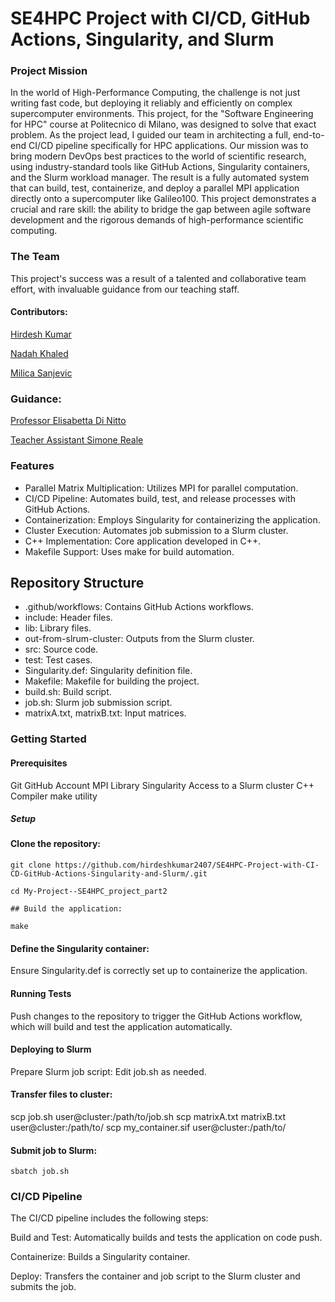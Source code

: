 # SE4HPC Project with CI/CD, GitHub Actions, Singularity, and Slurm
###  Project Mission
In the world of High-Performance Computing, the challenge is not just writing fast code, but deploying it reliably and efficiently on complex supercomputer environments. This project, for the "Software Engineering for HPC" course at Politecnico di Milano, was designed to solve that exact problem.
As the project lead, I guided our team in architecting a full, end-to-end CI/CD pipeline specifically for HPC applications. Our mission was to bring modern DevOps best practices to the world of scientific research, using industry-standard tools like GitHub Actions, Singularity containers, and the Slurm workload manager.
The result is a fully automated system that can build, test, containerize, and deploy a parallel MPI application directly onto a supercomputer like Galileo100. This project demonstrates a crucial and rare skill: the ability to bridge the gap between agile software development and the rigorous demands of high-performance scientific computing.


### The Team

This project's success was a result of a talented and collaborative team effort, with invaluable guidance from our teaching staff.

#### Contributors:

[Hirdesh Kumar](https://github.com/hirdeshkumar2407)

[Nadah Khaled](https://github.com/nadahkhaledd)

[Milica Sanjevic](https://github.com/milicasanjevic)

### Guidance:

[Professor Elisabetta Di Nitto](https://github.com/dinitto)

[Teacher Assistant Simone Reale](https://github.com/SimoneReale)

### Features
- Parallel Matrix Multiplication: Utilizes MPI for parallel computation.
- CI/CD Pipeline: Automates build, test, and release processes with GitHub Actions.
- Containerization: Employs Singularity for containerizing the application.
- Cluster Execution: Automates job submission to a Slurm cluster.
- C++ Implementation: Core application developed in C++.
- Makefile Support: Uses make for build automation.

## Repository Structure
- .github/workflows: Contains GitHub Actions workflows.
- include: Header files.
- lib: Library files.
- out-from-slrum-cluster: Outputs from the Slurm cluster.
- src: Source code.
- test: Test cases.
- Singularity.def: Singularity definition file.
- Makefile: Makefile for building the project.
- build.sh: Build script.
- job.sh: Slurm job submission script.
- matrixA.txt, matrixB.txt: Input matrices.

### Getting Started
#### Prerequisites
Git
GitHub Account
MPI Library
Singularity
Access to a Slurm cluster
C++ Compiler
make utility
##### Setup
#### Clone the repository:

```
git clone https://github.com/hirdeshkumar2407/SE4HPC-Project-with-CI-CD-GitHub-Actions-Singularity-and-Slurm/.git

cd My-Project--SE4HPC_project_part2

## Build the application:

make
```

#### Define the Singularity container:
Ensure Singularity.def is correctly set up to containerize the application.

#### Running Tests
Push changes to the repository to trigger the GitHub Actions workflow, which will build and test the application automatically.

#### Deploying to Slurm
Prepare Slurm job script:
Edit job.sh as needed.

#### Transfer files to cluster:
scp job.sh user@cluster:/path/to/job.sh
scp matrixA.txt matrixB.txt user@cluster:/path/to/
scp my_container.sif user@cluster:/path/to/

#### Submit job to Slurm:

```
sbatch job.sh
```

### CI/CD Pipeline
The CI/CD pipeline includes the following steps:

Build and Test: Automatically builds and tests the application on code push.

Containerize: Builds a Singularity container.

Deploy: Transfers the container and job script to the Slurm cluster and submits the job.



